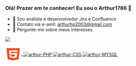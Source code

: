 ### Olá! Prazer em te conhecer! Eu sou o Arthur1786 👋

- 🔭 Sou analista e desenvolvedor Jira e Confluence
- 👯 Contato via e-amil: arthurhp2003@gmail.com
- 💬 Pergunte-me sobre meus interesses.

<div>
  <a href="https://github.com/arthur1786">
  <img height="180em" src="https://github-readme-stats.vercel.app/api?username=arthur1786&show_icons=true&theme=white&include_all_commits=true&count_private=true"/>
  
</div>
  
<div style="display: inline_block"><br>
   <img align="center" alt="arthur-HTML" height="40" width="50" src="https://raw.githubusercontent.com/devicons/devicon/master/icons/html5/html5-original.svg">.
   <img align="center" alt="arthur-PHP" height="50" width="60" src="https://cdn.jsdelivr.net/gh/devicons/devicon/icons/php/php-original.svg" />
   <img align="center" alt="arthur-CSS" height="40" width="50" src="https://cdn.jsdelivr.net/gh/devicons/devicon/icons/css3/css3-original.svg" />
   <img align="center" alt="arthur-MYSQL" height="40" width="50" src="https://cdn.jsdelivr.net/gh/devicons/devicon/icons/mysql/mysql-original.svg" />
</div>
  
  ##
  

  
</div>
